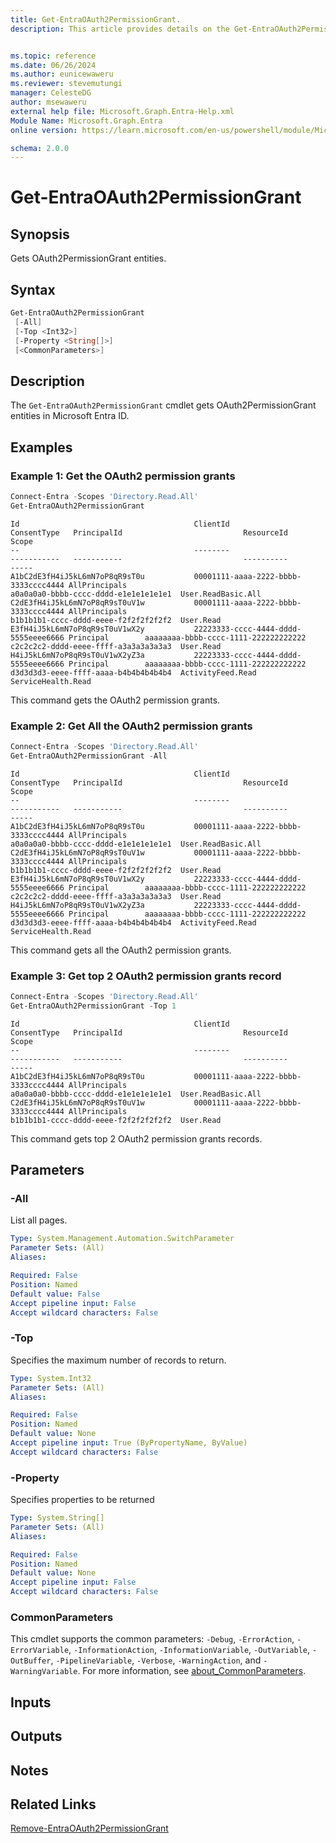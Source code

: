 ```yaml
---
title: Get-EntraOAuth2PermissionGrant.
description: This article provides details on the Get-EntraOAuth2PermissionGrant Command.


ms.topic: reference
ms.date: 06/26/2024
ms.author: eunicewaweru
ms.reviewer: stevemutungi
manager: CelesteDG
author: msewaweru
external help file: Microsoft.Graph.Entra-Help.xml
Module Name: Microsoft.Graph.Entra
online version: https://learn.microsoft.com/en-us/powershell/module/Microsoft.Graph.Entra/Get-EntraOAuth2PermissionGrant

schema: 2.0.0
---
```


# Get-EntraOAuth2PermissionGrant

## Synopsis

Gets OAuth2PermissionGrant entities.

## Syntax

```powershell
Get-EntraOAuth2PermissionGrant
 [-All]
 [-Top <Int32>]
 [-Property <String[]>]
 [<CommonParameters>]
```

## Description

The `Get-EntraOAuth2PermissionGrant` cmdlet gets OAuth2PermissionGrant entities in Microsoft Entra ID.

## Examples

### Example 1: Get the OAuth2 permission grants

```powershell
Connect-Entra -Scopes 'Directory.Read.All'
Get-EntraOAuth2PermissionGrant
```

```Output
Id                                       ClientId                             ConsentType   PrincipalId                           ResourceId                            Scope
--                                       --------                             -----------   -----------                           ----------                            -----
A1bC2dE3fH4iJ5kL6mN7oP8qR9sT0u           00001111-aaaa-2222-bbbb-3333cccc4444 AllPrincipals                                     a0a0a0a0-bbbb-cccc-dddd-e1e1e1e1e1e1  User.ReadBasic.All
C2dE3fH4iJ5kL6mN7oP8qR9sT0uV1w           00001111-aaaa-2222-bbbb-3333cccc4444 AllPrincipals                                     b1b1b1b1-cccc-dddd-eeee-f2f2f2f2f2f2  User.Read
E3fH4iJ5kL6mN7oP8qR9sT0uV1wX2y           22223333-cccc-4444-dddd-5555eeee6666 Principal        aaaaaaaa-bbbb-cccc-1111-222222222222  c2c2c2c2-dddd-eeee-ffff-a3a3a3a3a3a3  User.Read
H4iJ5kL6mN7oP8qR9sT0uV1wX2yZ3a           22223333-cccc-4444-dddd-5555eeee6666 Principal        aaaaaaaa-bbbb-cccc-1111-222222222222  d3d3d3d3-eeee-ffff-aaaa-b4b4b4b4b4b4  ActivityFeed.Read ServiceHealth.Read
```

This command gets the OAuth2 permission grants.

### Example 2: Get All the OAuth2 permission grants

```powershell
Connect-Entra -Scopes 'Directory.Read.All'
Get-EntraOAuth2PermissionGrant -All 
```

```Output
Id                                       ClientId                             ConsentType   PrincipalId                           ResourceId                            Scope
--                                       --------                             -----------   -----------                           ----------                            -----
A1bC2dE3fH4iJ5kL6mN7oP8qR9sT0u           00001111-aaaa-2222-bbbb-3333cccc4444 AllPrincipals                                     a0a0a0a0-bbbb-cccc-dddd-e1e1e1e1e1e1  User.ReadBasic.All
C2dE3fH4iJ5kL6mN7oP8qR9sT0uV1w           00001111-aaaa-2222-bbbb-3333cccc4444 AllPrincipals                                     b1b1b1b1-cccc-dddd-eeee-f2f2f2f2f2f2  User.Read
E3fH4iJ5kL6mN7oP8qR9sT0uV1wX2y           22223333-cccc-4444-dddd-5555eeee6666 Principal        aaaaaaaa-bbbb-cccc-1111-222222222222  c2c2c2c2-dddd-eeee-ffff-a3a3a3a3a3a3  User.Read
H4iJ5kL6mN7oP8qR9sT0uV1wX2yZ3a           22223333-cccc-4444-dddd-5555eeee6666 Principal        aaaaaaaa-bbbb-cccc-1111-222222222222  d3d3d3d3-eeee-ffff-aaaa-b4b4b4b4b4b4  ActivityFeed.Read ServiceHealth.Read
```

This command gets all the OAuth2 permission grants.

### Example 3: Get top 2 OAuth2 permission grants record

```powershell
Connect-Entra -Scopes 'Directory.Read.All'
Get-EntraOAuth2PermissionGrant -Top 1
```

```output
Id                                       ClientId                             ConsentType   PrincipalId                           ResourceId                            Scope
--                                       --------                             -----------   -----------                           ----------                            -----
A1bC2dE3fH4iJ5kL6mN7oP8qR9sT0u           00001111-aaaa-2222-bbbb-3333cccc4444 AllPrincipals                                     a0a0a0a0-bbbb-cccc-dddd-e1e1e1e1e1e1  User.ReadBasic.All
C2dE3fH4iJ5kL6mN7oP8qR9sT0uV1w           00001111-aaaa-2222-bbbb-3333cccc4444 AllPrincipals                                     b1b1b1b1-cccc-dddd-eeee-f2f2f2f2f2f2  User.Read
```

This command gets top 2 OAuth2 permission grants records.

## Parameters

### -All

List all pages.

```yaml
Type: System.Management.Automation.SwitchParameter
Parameter Sets: (All)
Aliases:

Required: False
Position: Named
Default value: False
Accept pipeline input: False
Accept wildcard characters: False
```

### -Top

Specifies the maximum number of records to return.

```yaml
Type: System.Int32
Parameter Sets: (All)
Aliases:

Required: False
Position: Named
Default value: None
Accept pipeline input: True (ByPropertyName, ByValue)
Accept wildcard characters: False
```

### -Property

Specifies properties to be returned

```yaml
Type: System.String[]
Parameter Sets: (All)
Aliases:

Required: False
Position: Named
Default value: None
Accept pipeline input: False
Accept wildcard characters: False
```

### CommonParameters

This cmdlet supports the common parameters: `-Debug`, `-ErrorAction`, `-ErrorVariable`, `-InformationAction`, `-InformationVariable`, `-OutVariable`, `-OutBuffer`, `-PipelineVariable`, `-Verbose`, `-WarningAction`, and `-WarningVariable`. For more information, see [about_CommonParameters](https://go.microsoft.com/fwlink/?LinkID=113216).

## Inputs

## Outputs

## Notes

## Related Links

[Remove-EntraOAuth2PermissionGrant](Remove-EntraOAuth2PermissionGrant.md)
